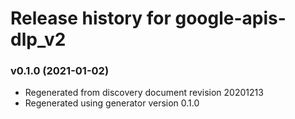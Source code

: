 # Release history for google-apis-dlp_v2

### v0.1.0 (2021-01-02)

* Regenerated from discovery document revision 20201213
* Regenerated using generator version 0.1.0

